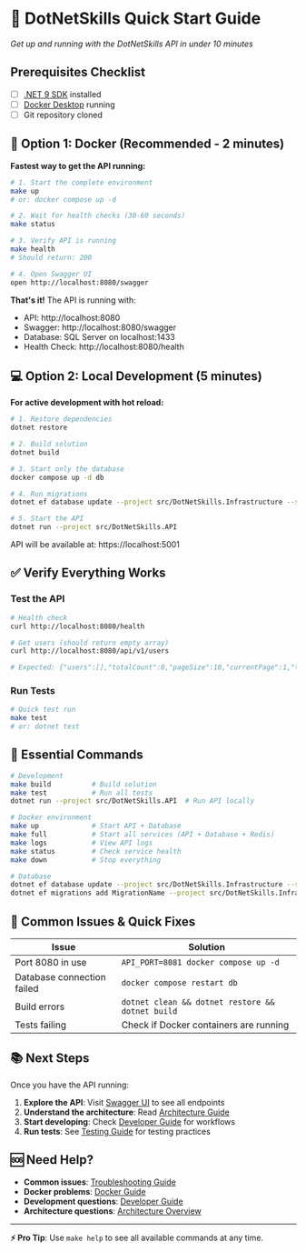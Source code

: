 # 🚀 DotNetSkills Quick Start Guide

*Get up and running with the DotNetSkills API in under 10 minutes*

## Prerequisites Checklist
- [ ] [.NET 9 SDK](https://dotnet.microsoft.com/download/dotnet/9.0) installed
- [ ] [Docker Desktop](https://www.docker.com/products/docker-desktop) running
- [ ] Git repository cloned

## 🐳 Option 1: Docker (Recommended - 2 minutes)

**Fastest way to get the API running:**

```bash
# 1. Start the complete environment
make up
# or: docker compose up -d

# 2. Wait for health checks (30-60 seconds)
make status

# 3. Verify API is running
make health
# Should return: 200

# 4. Open Swagger UI
open http://localhost:8080/swagger
```

**That's it!** The API is running with:
- API: http://localhost:8080
- Swagger: http://localhost:8080/swagger  
- Database: SQL Server on localhost:1433
- Health Check: http://localhost:8080/health

## 💻 Option 2: Local Development (5 minutes)

**For active development with hot reload:**

```bash
# 1. Restore dependencies
dotnet restore

# 2. Build solution
dotnet build

# 3. Start only the database
docker compose up -d db

# 4. Run migrations
dotnet ef database update --project src/DotNetSkills.Infrastructure --startup-project src/DotNetSkills.API

# 5. Start the API
dotnet run --project src/DotNetSkills.API
```

API will be available at: https://localhost:5001

## ✅ Verify Everything Works

### Test the API
```bash
# Health check
curl http://localhost:8080/health

# Get users (should return empty array)
curl http://localhost:8080/api/v1/users

# Expected: {"users":[],"totalCount":0,"pageSize":10,"currentPage":1,"totalPages":0}
```

### Run Tests
```bash
# Quick test run
make test
# or: dotnet test
```

## 🔧 Essential Commands

```bash
# Development
make build          # Build solution
make test           # Run all tests  
dotnet run --project src/DotNetSkills.API  # Run API locally

# Docker environment
make up             # Start API + Database
make full           # Start all services (API + Database + Redis)
make logs           # View API logs
make status         # Check service health
make down           # Stop everything

# Database
dotnet ef database update --project src/DotNetSkills.Infrastructure --startup-project src/DotNetSkills.API
dotnet ef migrations add MigrationName --project src/DotNetSkills.Infrastructure --startup-project src/DotNetSkills.API
```

## 🚨 Common Issues & Quick Fixes

| Issue | Solution |
|-------|----------|
| Port 8080 in use | `API_PORT=8081 docker compose up -d` |
| Database connection failed | `docker compose restart db` |
| Build errors | `dotnet clean && dotnet restore && dotnet build` |
| Tests failing | Check if Docker containers are running |

## 📚 Next Steps

Once you have the API running:

1. **Explore the API**: Visit [Swagger UI](http://localhost:8080/swagger) to see all endpoints
2. **Understand the architecture**: Read [Architecture Guide](docs/ARCHITECTURE.md)
3. **Start developing**: Check [Developer Guide](docs/DEVELOPER-GUIDE.md) for workflows
4. **Run tests**: See [Testing Guide](docs/TESTING-GUIDE.md) for testing practices

## 🆘 Need Help?

- **Common issues**: [Troubleshooting Guide](docs/TROUBLESHOOTING.md)
- **Docker problems**: [Docker Guide](Docker/README.md)
- **Development questions**: [Developer Guide](docs/DEVELOPER-GUIDE.md)
- **Architecture questions**: [Architecture Overview](docs/ARCHITECTURE.md)

---

**⚡ Pro Tip**: Use `make help` to see all available commands at any time.